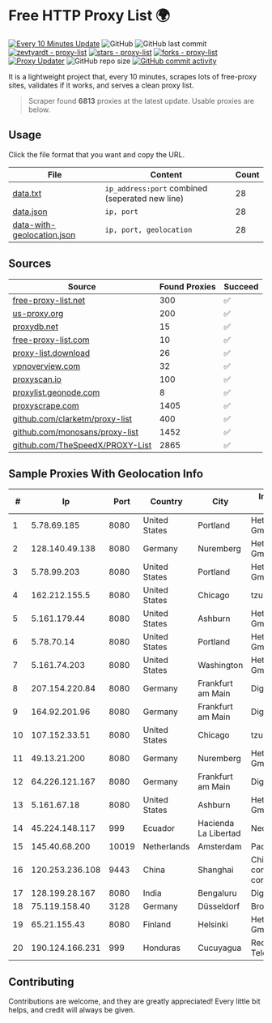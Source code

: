 
# Free HTTP Proxy List 🌍

[![Every 10 Minutes Update](https://github.com/mertguvencli/http-proxy-list/actions/workflows/main.yml/badge.svg?branch=main)](https://github.com/mertguvencli/http-proxy-list/actions/workflows/main.yml)
![GitHub](https://img.shields.io/github/license/mertguvencli/http-proxy-list)
![GitHub last commit](https://img.shields.io/github/last-commit/mertguvencli/http-proxy-list)
[![zevtyardt - proxy-list](https://img.shields.io/static/v1?label=zevtyardt&message=proxy-list&color=blue&logo=github)](https://github.com/zevtyardt/proxy-list "Go to GitHub repo")
[![stars - proxy-list](https://img.shields.io/github/stars/zevtyardt/proxy-list?style=social)](https://github.com/zevtyardt/proxy-list)
[![forks - proxy-list](https://img.shields.io/github/forks/zevtyardt/proxy-list?style=social)](https://github.com/zevtyardt/proxy-list)
[![Proxy Updater](https://github.com/zevtyardt/proxy-list/workflows/Proxy%20Updater/badge.svg)](https://github.com/zevtyardt/proxy-list/actions?query=workflow:"Proxy+Updater")
![GitHub repo size](https://img.shields.io/github/repo-size/zevtyardt/proxy-list)
[![GitHub commit activity](https://img.shields.io/github/commit-activity/m/zevtyardt/proxy-list?logo=commits)](https://github.com/zevtyardt/proxy-list/commits/main)

It is a lightweight project that, every 10 minutes, scrapes lots of free-proxy sites, validates if it works, and serves a clean proxy list.

> Scraper found **6813** proxies at the latest update. Usable proxies are below.

## Usage

Click the file format that you want and copy the URL.

|File|Content|Count|
|----|-------|-----|
|[data.txt](https://raw.githubusercontent.com/mertguvencli/http-proxy-list/main/proxy-list/data.txt)|`ip_address:port` combined (seperated new line)|28|
|[data.json](https://raw.githubusercontent.com/mertguvencli/http-proxy-list/main/proxy-list/data.json)|`ip, port`|28|
|[data-with-geolocation.json](https://raw.githubusercontent.com/mertguvencli/http-proxy-list/main/proxy-list/data-with-geolocation.json)|`ip, port, geolocation`|28|

## Sources

|Source|Found Proxies|Succeed|
|------|-------------|-------|
|[free-proxy-list.net](https://free-proxy-list.net)|300|✅|
|[us-proxy.org](https://www.us-proxy.org)|200|✅|
|[proxydb.net](http://proxydb.net)|15|✅|
|[free-proxy-list.com](https://free-proxy-list.com/?page=&port=&type%5B%5D=http&type%5B%5D=https&up_time=0&search=Search)|10|✅|
|[proxy-list.download](https://www.proxy-list.download/HTTP)|26|✅|
|[vpnoverview.com](https://vpnoverview.com/privacy/anonymous-browsing/free-proxy-servers)|32|✅|
|[proxyscan.io](https://www.proxyscan.io)|100|✅|
|[proxylist.geonode.com](https://proxylist.geonode.com/api/proxy-list?limit=300&page=1&sort_by=lastChecked&sort_type=desc&protocols=http,https)|8|✅|
|[proxyscrape.com](https://api.proxyscrape.com/v2/?request=displayproxies&protocol=http&timeout=10000&country=all&ssl=all&anonymity=all)|1405|✅|
|[github.com/clarketm/proxy-list](https://raw.githubusercontent.com/clarketm/proxy-list/master/proxy-list-raw.txt)|400|✅|
|[github.com/monosans/proxy-list](https://raw.githubusercontent.com/monosans/proxy-list/main/proxies/http.txt)|1452|✅|
|[github.com/TheSpeedX/PROXY-List](https://raw.githubusercontent.com/TheSpeedX/PROXY-List/master/http.txt)|2865|✅|


## Sample Proxies With Geolocation Info

|#|Ip|Port|Country|City|Internet Service Provider|
|-|--|----|-------|----|-------------------------|
|1|5.78.69.185|8080|United States|Portland|Hetzner Online GmbH|
|2|128.140.49.138|8080|Germany|Nuremberg|Hetzner Online GmbH|
|3|5.78.99.203|8080|United States|Portland|Hetzner Online GmbH|
|4|162.212.155.5|8080|United States|Chicago|tzulo, inc.|
|5|5.161.179.44|8080|United States|Ashburn|Hetzner Online GmbH|
|6|5.78.70.14|8080|United States|Portland|Hetzner Online GmbH|
|7|5.161.74.203|8080|United States|Washington|Hetzner Online GmbH|
|8|207.154.220.84|8080|Germany|Frankfurt am Main|DigitalOcean, LLC|
|9|164.92.201.96|8080|Germany|Frankfurt am Main|DigitalOcean, LLC|
|10|107.152.33.51|8080|United States|Chicago|tzulo, inc.|
|11|49.13.21.200|8080|Germany|Nuremberg|Hetzner Online GmbH|
|12|64.226.121.167|8080|Germany|Frankfurt am Main|DigitalOcean, LLC|
|13|5.161.67.18|8080|United States|Ashburn|Hetzner Online GmbH|
|14|45.224.148.117|999|Ecuador|Hacienda La Libertad|Nedetel S.A.|
|15|145.40.68.200|10019|Netherlands|Amsterdam|Packet Host, Inc.|
|16|120.253.236.108|9443|China|Shanghai|China Mobile communications corporation|
|17|128.199.28.167|8080|India|Bengaluru|DigitalOcean, LLC|
|18|75.119.158.40|3128|Germany|Düsseldorf|BroadbandONE|
|19|65.21.155.43|8080|Finland|Helsinki|Hetzner Online GmbH|
|20|190.124.166.231|999|Honduras|Cucuyagua|Redes y Telecomunicaciones|



## Contributing

Contributions are welcome, and they are greatly appreciated! Every
little bit helps, and credit will always be given.

